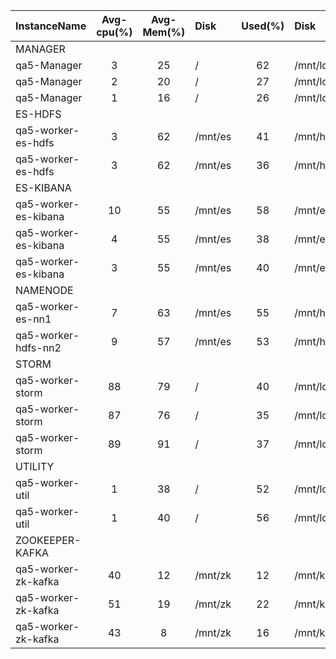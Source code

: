 | InstanceName         |  Avg-cpu(%)  |  Avg-Mem(%)  | Disk    |  Used(%)  | Disk          |  Used(%)  |
|:---------------------|:------------:|:------------:|:--------|:---------:|:--------------|:---------:|
| MANAGER              |              |              |         |           |               |           |
| qa5-Manager          |      3       |      25      | /       |    62     | /mnt/local    |     0     |
| qa5-Manager          |      2       |      20      | /       |    27     | /mnt/local    |     0     |
| qa5-Manager          |      1       |      16      | /       |    26     | /mnt/local    |     0     |
| ES-HDFS              |              |              |         |           |               |           |
| qa5-worker-es-hdfs   |      3       |      62      | /mnt/es |    41     | /mnt/hdfs     |     9     |
| qa5-worker-es-hdfs   |      3       |      62      | /mnt/es |    36     | /mnt/hdfs     |    10     |
| ES-KIBANA            |              |              |         |           |               |           |
| qa5-worker-es-kibana |      10      |      55      | /mnt/es |    58     | /mnt/es_log   |    48     |
| qa5-worker-es-kibana |      4       |      55      | /mnt/es |    38     | /mnt/es_log   |    44     |
| qa5-worker-es-kibana |      3       |      55      | /mnt/es |    40     | /mnt/es_log   |    44     |
| NAMENODE             |              |              |         |           |               |           |
| qa5-worker-es-nn1    |      7       |      63      | /mnt/es |    55     | /mnt/hdfs_nn1 |     0     |
| qa5-worker-hdfs-nn2  |      9       |      57      | /mnt/es |    53     | /mnt/hdfs_nn2 |     0     |
| STORM                |              |              |         |           |               |           |
| qa5-worker-storm     |      88      |      79      | /       |    40     | /mnt/local    |    23     |
| qa5-worker-storm     |      87      |      76      | /       |    35     | /mnt/local    |    31     |
| qa5-worker-storm     |      89      |      91      | /       |    37     | /mnt/local    |    24     |
| UTILITY              |              |              |         |           |               |           |
| qa5-worker-util      |      1       |      38      | /       |    52     | /mnt/local    |    13     |
| qa5-worker-util      |      1       |      40      | /       |    56     | /mnt/local    |    14     |
| ZOOKEEPER-KAFKA      |              |              |         |           |               |           |
| qa5-worker-zk-kafka  |      40      |      12      | /mnt/zk |    12     | /mnt/kafka    |     7     |
| qa5-worker-zk-kafka  |      51      |      19      | /mnt/zk |    22     | /mnt/kafka    |     7     |
| qa5-worker-zk-kafka  |      43      |      8       | /mnt/zk |    16     | /mnt/kafka    |     7     |
